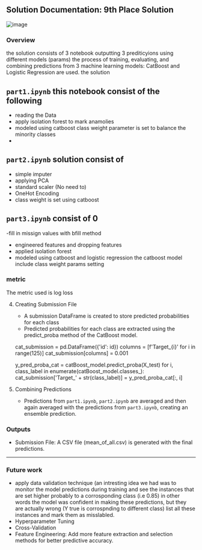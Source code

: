 ## Solution Documentation: 9th Place Solution 
![image](https://github.com/user-attachments/assets/6095ef32-2ffb-4848-8269-4d46513292c9)

### Overview
the solution consists of 3 notebook outputting 3 prediticyions using different models (params)  the process of training, evaluating, and combining predictions from 3 machine learning models: CatBoost and Logistic Regression are used. the solution 
## `part1.ipynb` this notebook consist of the following 
- reading the Data
- apply isolation forest to mark anamolies 
- modeled using catboost class weight parameter is set to balance the minority classes   
- 
## `part2.ipynb` solution consist of  
- simple imputer   
- applying PCA
- standard scaler (No need to) 
- OneHot Encoding
- class weight is set using catboost

## `part3.ipynb` consist of 0
-fill in missign values with bfill method 
- engineered features and dropping features 
- applied isolation forest 
- modeled using catboost and logistic regression the catboost model include class weight params setting 
 

### metric
The metric used is log loss 
  
4. Creating Submission File
   - A submission DataFrame is created to store predicted probabilities for each class 
   - Predicted probabilities for each class are extracted using the predict_proba method of the CatBoost model.

   
   cat_submission = pd.DataFrame({'id': id})
   columns = [f'Target_{i}' for i in range(125)]
   cat_submission[columns] = 0.001
   
   y_pred_proba_cat = catBoost_model.predict_proba(X_test)
   for i, class_label in enumerate(catBoost_model.classes_):
       cat_submission['Target_' + str(class_label)] = y_pred_proba_cat[:, i]
   
5. Combining Predictions
   - Predictions from `part1.ipynb`, `part2.ipynb`
are averaged and then again averaged with the predictions from `part3.ipynb`, creating an ensemble prediction. 
  
  
### Outputs

- Submission File: A CSV file (mean_of_all.csv) is generated with the final predictions.

---

### Future work 
- apply data validation technique (an intresting idea we had was to monitor the model predictions during training and see the instances that are set higher probably to a corrosponding class (i.e 0.85) in other words the model was confident in making these predictions, but they are actually wrong (Y true is corrospnding to different class) list all these instances and mark them as misslabled.  
- Hyperparameter Tuning
- Cross-Validation
- Feature Engineering: Add more feature extraction and selection methods for better predictive accuracy.
